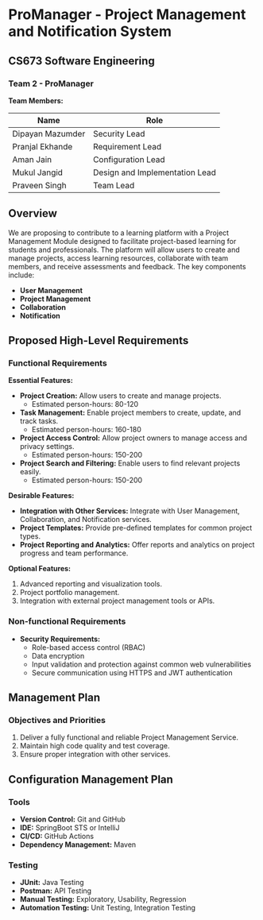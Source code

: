 # ProManager - Project Management and Notification System

## CS673 Software Engineering

### Team 2 - ProManager

**Team Members:**

| **Name**            | **Role**                          |
|---------------------|-----------------------------------|
| Dipayan Mazumder    | Security Lead                     | 
| Pranjal Ekhande     | Requirement Lead                  | 
| Aman Jain           | Configuration Lead                | 
| Mukul Jangid        | Design and Implementation Lead    | 
| Praveen Singh       | Team Lead                         | 

## Overview

We are proposing to contribute to a learning platform with a Project Management Module designed to facilitate project-based learning for students and professionals. The platform will allow users to create and manage projects, access learning resources, collaborate with team members, and receive assessments and feedback. The key components include:

- **User Management**
- **Project Management**
- **Collaboration**
- **Notification**

## Proposed High-Level Requirements

### Functional Requirements

**Essential Features:**

- **Project Creation:** Allow users to create and manage projects.
  - Estimated person-hours: 80-120
- **Task Management:** Enable project members to create, update, and track tasks.
  - Estimated person-hours: 160-180
- **Project Access Control:** Allow project owners to manage access and privacy settings.
  - Estimated person-hours: 150-200
- **Project Search and Filtering:** Enable users to find relevant projects easily.
  - Estimated person-hours: 150-200

**Desirable Features:**

- **Integration with Other Services:** Integrate with User Management, Collaboration, and Notification services.
- **Project Templates:** Provide pre-defined templates for common project types.
- **Project Reporting and Analytics:** Offer reports and analytics on project progress and team performance.

**Optional Features:**

1. Advanced reporting and visualization tools.
2. Project portfolio management.
3. Integration with external project management tools or APIs.

### Non-functional Requirements

- **Security Requirements:**
  - Role-based access control (RBAC)
  - Data encryption
  - Input validation and protection against common web vulnerabilities
  - Secure communication using HTTPS and JWT authentication

## Management Plan

### Objectives and Priorities

1. Deliver a fully functional and reliable Project Management Service.
2. Maintain high code quality and test coverage.
3. Ensure proper integration with other services.

## Configuration Management Plan

### Tools

- **Version Control:** Git and GitHub
- **IDE:** SpringBoot STS or IntelliJ
- **CI/CD:** GitHub Actions
- **Dependency Management:** Maven

### Testing

- **JUnit:** Java Testing
- **Postman:** API Testing
- **Manual Testing:** Exploratory, Usability, Regression
- **Automation Testing:** Unit Testing, Integration Testing
